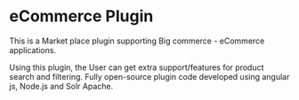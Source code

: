 # eCommerce Plugin

This is a Market place plugin supporting Big commerce - eCommerce applications.

Using this plugin, the User can get extra support/features for product search and filtering. Fully open-source plugin code developed using angular js, Node.js and Solr Apache.
